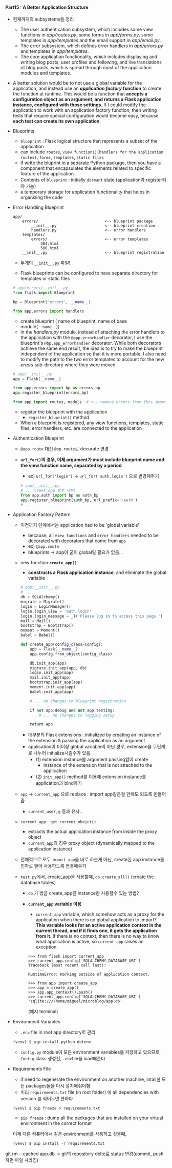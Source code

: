 #### Part15 : A Better Application Structure

* 현재까지의 subsystems들 정리
  * The user authentication subsystem, which includes some view functions in *app/routes.py*, some forms in *app/forms.py*, some templates in *app/templates* and the email support in *app/email.py*.
  * The error subsystem, which defines error handlers in *app/errors.py* and templates in *app/templates*.
  * The core application functionality, which includes displaying and writing blog posts, user profiles and following, and live translations of blog posts, which is spread through most of the application modules and templates.

* A better solution would be to not use a global variable for the application, and instead use an ***application factory* function** to create the function at runtime. This would be a function that **accepts a configuration object as an argument, and returns a Flask application instance, configured with those settings**. If I could modify the application to work with an application factory function, then writing tests that require special configuration would become easy, because **each test can create its own application**.



* Blueprints

  *  `blueprint` : Flask logical structure that represents a subset of the application
    * can include `routes`, `view functions)(handlers for the application routes)`, `forms`, `templates`, `static files`
    * if write the bluprint in a separate Python package, then you have a component that encapsulates the elements related to specific feature of the application
    * Contents of `blueprint` : initially `dormant` state (application과 register되야 가능)
    * a temporary storage for application functionality that helps in organizing the code

* Error Handling Blueprint

  ```
  app/
      errors/                             <-- blueprint package
          __init__.py                     <-- blueprint creation
          handlers.py                     <-- error handlers
      templates/
          errors/                         <-- error templates
              404.html
              500.html
      __init__.py                         <-- blueprint registration
  ```

  * 두개의 `__init__.py` 파일!

  * Flask blueprints can be configured to have separate directory for templates or static files

  

  ```python
  # app/errors/__init__.py
  from flask import Blueprint
  
  bp = Blueprint('errors', __name__)
  
  from app.errors import handlers
  ```

  * create blueprint ( name of blueprint, name of base module(`__name__`))
  * In the *handlers.py* module, instead of attaching the error handlers to the application with the `@app.errorhandler` decorator, I use the blueprint's `@bp.app_errorhandler` decorator. While both decorators achieve the same end result, the idea is to try to make the blueprint independent of the application so that it is more portable. I also need to modify the path to the two error templates to account for the new *errors* sub-directory where they were moved.

  

  ```python
  # app/__init__.py
  app = Flask(__name__)
  
  from app.errors import bp as errors_bp
  app.register_blueprint(errors_bp)
  
  from app import routes, models  # <-- remove errors from this import!
  ```

  * register the blueprint with the application
    * `register_bluprint()` method
  * When a blueprint is registered, any view functions, templates, static files, error handlers, etc. are connected to the application

  

* Authentication Blueprint

  * `@app.route` 대신 `@bp.route`로 decorate 변경

  * **`url_for()`의 경우, 이제 argument가 must include blueprint name and the view function name, separated by a period**

    * ex) `url_for('login')` -> `url_for('auth.login')` 으로 변경해주기

    ```python
    # app/__init__.py
    # .. (creat_app 함수 내부)
    from app.auth import bp as auth_bp
    app.register_blueprint(auth_bp, url_prefix='/auth')
    # ...
    ```



* Application Factory Pattern

  * 이전까지 단계에서는 application had to be 'global variable'

    * because, all `view functions` and `error handlers` needed to be decorated with decorators that come from `app`
    * ex) `@app.route`
    * blueprints -> app이 굳이 global일 필요가 없음...

  * new function **`create_app()`**

    * **constructs a Flask application instance**, and eliminate the global variable

    ```python
    # app/__init__.py
    # ...
    db = SQLAlchemy()
    migrate = Migrate()
    login = LoginManager()
    login.login_view = 'auth.login'
    login.login_message = _l('Please log in to access this page.')
    mail = Mail()
    bootstrap = Bootstrap()
    moment = Moment()
    babel = Babel()
    
    def create_app(config_class=Config):
        app = Flask(__name__)
        app.config.from_object(config_class)
    
        db.init_app(app)
        migrate.init_app(app, db)
        login.init_app(app)
        mail.init_app(app)
        bootstrap.init_app(app)
        moment.init_app(app)
        babel.init_app(app)
    
        # ... no changes to blueprint registration
    
        if not app.debug and not app.testing:
            # ... no changes to logging setup
    
        return app
    ```

    * 대부분의 Flask extensions : initialized by creating an instance of the extension & passing the application as an argument
    * application이 더이상 global variable이 아닌 경우, extension을 두단계로 나누어 initialize시킬수가 있음
      * (1) extension instance를 argument passing없이 create
        * Instance of the extension that is not attached to the application
      * (2) `init_app()` method를 이용해 extension instance를 application과 bind하기

  * `app` -> `current_app` 으로 replace : import app같은걸 안해도 되도록 만들어줌

    * `current_user`, `g` 등과 유사..

  * `current_app._get_current_obejct()` 

    * extracts the actual application instance from inside the proxy object
    * `current_app`의 경우 proxy object (dynamically mapped to the application instance)

    

  * 전체적으로 모두 `import app`을 바로 하는게 아닌, create된 app instance를 인자로 받아 사용하도록 변경해주기

  

  * `test.py`에서, create_app을 사용할때, `db.create_all()` (create the database tables)

    * `db` 가 방금 create_app된 instance만 사용할수 있는 방법?

    * **`current_app` variable 이용**

      *  `current_app` variable, which somehow acts as a proxy for the application when there is no global application to import? **This variable looks for an active application context in the current thread, and if it finds one, it gets the application from it**. If there is no context, then there is no way to know what application is active, so `current_app` raises an exception.

      ```
      >>> from flask import current_app
      >>> current_app.config['SQLALCHEMY_DATABASE_URI']
      Traceback (most recent call last):
          ...
      RuntimeError: Working outside of application context.
      
      >>> from app import create_app
      >>> app = create_app()
      >>> app.app_context().push()
      >>> current_app.config['SQLALCHEMY_DATABASE_URI']
      'sqlite:////home/miguel/microblog/app.db'
      ```

      (예시 terminal)

* Environment Variables

  * `.env` file in root app directory로 관리

  ```
  (venv) $ pip install python-dotenv
  ```

  * `config.py` module이 모든 environment variables를 저장하고 있으므로,  `Config` class 생성전, `.env`file을 load해준다

* Requirements File

  * if need to regenerate the environment on another machine, intall한 모든 packages들을 다시 설치해줘야함
  * 미리 `requirements.txt` file (in root folder) 에 all dependencies with version 를 적어두면 편하다

  ```
  (venv) $ pip freeze > requirements.txt
  ```

  * `pip freeze` : dump all the packages that are installed on your virtual environment in the correct format

  

  이제 다른 컴퓨터에서 같은 environment를 사용하고 싶을때, 

  ```
  (venv) $ pip install -r requirements.txt
  ```

  



git rm --cached app.db -> git의 repository delte로 status 변경(commit, push하면 파일 사라짐)